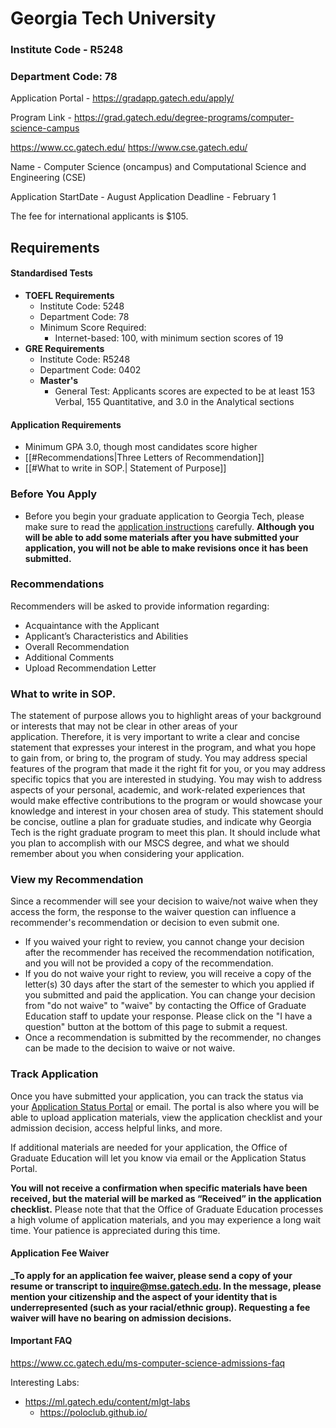 # Georgia Tech University

### Institute Code - R5248
### Department Code: 78

Application Portal - https://gradapp.gatech.edu/apply/

Program Link - https://grad.gatech.edu/degree-programs/computer-science-campus

https://www.cc.gatech.edu/
https://www.cse.gatech.edu/


Name - Computer Science (oncampus) and Computational Science and Engineering (CSE)

Application StartDate - August
Application Deadline - February 1

The fee for international applicants is $105.

## Requirements

#### Standardised Tests

- **TOEFL Requirements**
	- Institute Code: 5248
	- Department Code: 78
	- Minimum Score Required:
	    - Internet-based: 100, with minimum section scores of 19
- **GRE Requirements**
	- Institute Code: R5248
	- Department Code: 0402
	- **Master's**
		- General Test: Applicants scores are expected to be at least 153 Verbal, 155 Quantitative, and 3.0 in the Analytical sections

#### Application Requirements
- Minimum GPA 3.0, though most candidates score higher
- [[#Recommendations|Three Letters of Recommendation]]
- [[#What to write in SOP.| Statement of Purpose]]


### Before You Apply
- Before you begin your graduate application to Georgia Tech, please make sure to read the [application instructions](https://grad.gatech.edu/admissions/application-instructions) carefully. **Although you will be able to add some materials after you have submitted your application, you will not be able to make revisions once it has been submitted.**


### Recommendations

Recommenders will be asked to provide information regarding:

- Acquaintance with the Applicant
- Applicant’s Characteristics and Abilities
- Overall Recommendation
- Additional Comments
- Upload Recommendation Letter

### What to write in SOP.

The statement of purpose allows you to highlight areas of your background or interests that may not be clear in other areas of your application. Therefore, it is very important to write a clear and concise statement that expresses your interest in the program, and what you hope to gain from, or bring to, the program of study. You may address special features of the program that made it the right fit for you, or you may address specific topics that you are interested in studying. You may wish to address aspects of your personal, academic, and work-related experiences that would make effective contributions to the program or would showcase your knowledge and interest in your chosen area of study. This statement should be concise, outline a plan for graduate studies, and indicate why Georgia Tech is the right graduate program to meet this plan. It should include what you plan to accomplish with our MSCS degree, and what we should remember about you when considering your application.


### View my Recommendation

Since a recommender will see your decision to waive/not waive when they access the form, the response to the waiver question can influence a recommender's recommendation or decision to even submit one. 

- If you waived your right to review, you cannot change your decision after the recommender has received the recommendation notification, and you will not be provided a copy of the recommendation.   
- If you do not waive your right to review, you will receive a copy of the letter(s) 30 days after the start of the semester to which you applied if you submitted and paid the application. You can change your decision from "do not waive" to "waive" by contacting the Office of Graduate Education staff to update your response. Please click on the "I have a question" button at the bottom of this page to submit a request. 
- Once a recommendation is submitted by the recommender, no changes can be made to the decision to waive or not waive.

### Track Application

Once you have submitted your application, you can track the status via your [Application Status Portal](https://gradapp.gatech.edu/apply/status) or email. The portal is also where you will be able to upload application materials, view the application checklist and your admission decision, access helpful links, and more.

If additional materials are needed for your application, the Office of Graduate Education will let you know via email or the Application Status Portal.

**You will not receive a confirmation when specific materials have been received, but the material will be marked as “Received” in the application checklist.** Please note that that the Office of Graduate Education processes a high volume of application materials, and you may experience a long wait time. Your patience is appreciated during this time.

#### Application Fee Waiver

**_To apply for an application fee waiver, please send a copy of your resume or transcript to [inquire@mse.gatech.edu](mailto:inquire@mse.gatech.edu). In the message, please mention your citizenship and the aspect of your identity that is underrepresented (such as your racial/ethnic group). Requesting a fee waiver will have no bearing on admission decisions.**

#### Important FAQ
https://www.cc.gatech.edu/ms-computer-science-admissions-faq

Interesting Labs:

- https://ml.gatech.edu/content/mlgt-labs
	- https://poloclub.github.io/
